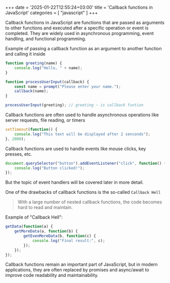 +++
date = '2025-01-22T12:55:24+03:00'
title = 'Callback functions in JavaScript'
categories = [ "javascript" ]
+++

Callback functions in JavaScript are functions that are passed as arguments to other functions and executed after a specific operation or event is completed. They are widely used in asynchronous programming, event handling, and functional programming.

Example of passing a callback function as an argument to another function and calling it inside

```js
function greeting(name) {
    console.log("Hello, " + name);
}

function processUserInput(callback) {
    const name = prompt("Please enter your name.");
    callback(name);
}

processUserInput(greeting); // greeting — is callback funtion
```

Callback functions are often used to handle asynchronous operations like server requests, file reading, or timers

```js
setTimeout(function() {
    console.log("This text will be displayed after 2 senconds");
}, 2000);
```

Callback functions are used to handle events like mouse clicks, key presses, etc.

```js
document.querySelector("button").addEventListener("click", function() {
    console.log("Button clicked!");
});
```
But the topic of event handlers will be covered later in more detail.

One of the drawbacks of callback functions is the so-called `Callback Hell`

>With a large number of nested callback functions, the code becomes hard to read and maintain.

Example of "Callback Hell":

```js
getData(function(a) {
    getMoreData(a, function(b) {
        getEvenMoreData(b, function(c) {
            console.log("Final result:", c);
        });
    });
});
```

Callback functions remain an important part of JavaScript, but in modern applications, they are often replaced by promises and async/await to improve code readability and maintainability.